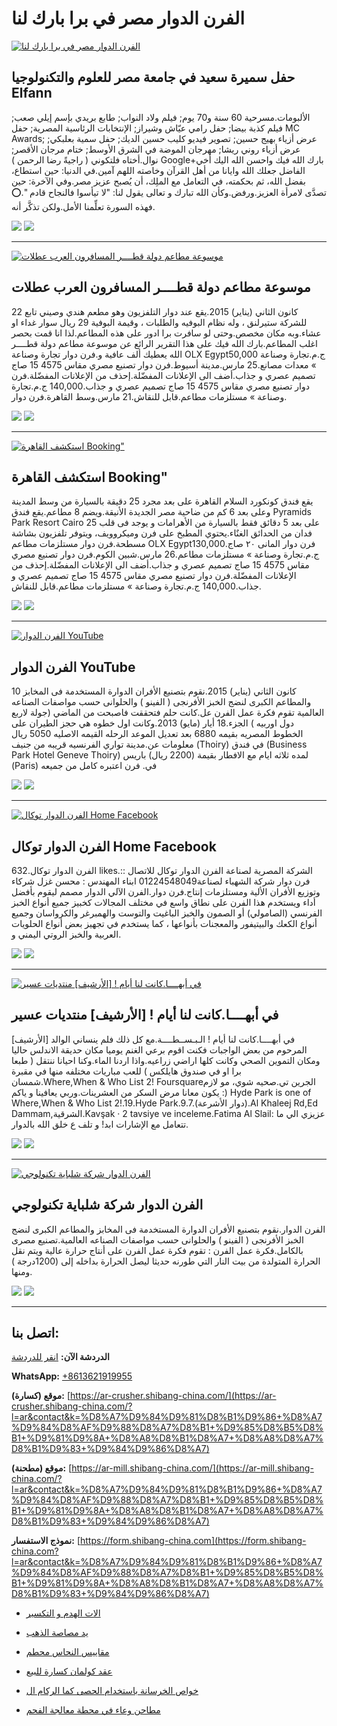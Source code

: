 # الفرن الدوار مصر في برا بارك لنا

<a href="https://swt.shibang-china.com/?l=ar&img&k=%D8%A7%D9%84%D9%81%D8%B1%D9%86+%D8%A7%D9%84%D8%AF%D9%88%D8%A7%D8%B1+%D9%85%D8%B5%D8%B1+%D9%81%D9%8A+%D8%A8%D8%B1%D8%A7+%D8%A8%D8%A7%D8%B1%D9%83+%D9%84%D9%86%D8%A7" target="_blank">![الفرن الدوار مصر في برا بارك لنا](http://static.shibang-china.com/all-800x300/1167.jpg)</a>

## حفل سميرة سعيد في جامعة مصر للعلوم والتكنولوجيا Elfann
الألبومات.مسرحية 60 سنة و70 يوم; فيلم ولاد النواب; طابع بريدي بإسم إيلي صعب; فيلم كذبة بيضا; حفل رامي عيّاش وشيراز; الإنتخابات الرئاسية المصرية; حفل MC Awards; عرض أزياء بهيج حسين; تصوير فيديو كليب حسين الديك; حفل سمية بعلبكي; عرض أزياء روني ريشا; مهرجان الموضة في الشرق الأوسط; ختام مرجان الأقصر; نوال.أختاه فلتكوني ( راجيةً رضا الرحمن ) Google+بارك الله فيك واحسن الله اليك أخي الفاضل جعلك الله وايانا من أهل القرآن وخاصته اللهم آمين.في الدنيا: حين استطاع، بفضل الله، ثم بحكمته، في التعامل مع الملِك، أن يُصبح عزيز مصر.وفي الآخرة: حين تصدَّى لامرأة العزيز.ورفض.وكأن الله تبارك و تعالى يقول لنا: &quot;لا تيأسوا فالنجاح قادم &quot;.⭕ فهذه السورة تعلِّمنا الأمل.ولكن تذكَّر أنه.


<a href="https://whatsapp.shibangsoft.com/WhatsApp.php" target="_blank" title="WhatsApp">![](http://static.shibang-china.com/icon/whatsapp.png)</a> <a href="https://swt.shibang-china.com/?l=ar&icon&k=%D8%A7%D9%84%D9%81%D8%B1%D9%86+%D8%A7%D9%84%D8%AF%D9%88%D8%A7%D8%B1+%D9%85%D8%B5%D8%B1+%D9%81%D9%8A+%D8%A8%D8%B1%D8%A7+%D8%A8%D8%A7%D8%B1%D9%83+%D9%84%D9%86%D8%A7" target="_blank">![](http://static.shibang-china.com/icon/chat-ar.png)</a>

---

<a href="https://swt.shibang-china.com/?l=ar&img&k=%D8%A7%D9%84%D9%81%D8%B1%D9%86+%D8%A7%D9%84%D8%AF%D9%88%D8%A7%D8%B1+%D9%85%D8%B5%D8%B1+%D9%81%D9%8A+%D8%A8%D8%B1%D8%A7+%D8%A8%D8%A7%D8%B1%D9%83+%D9%84%D9%86%D8%A7" target="_blank">![موسوعة مطاعم دولة قطــــر المسافرون العرب عطلات](http://static.shibang-china.com/all-800x300/401.jpg)</a>

## موسوعة مطاعم دولة قطــــر المسافرون العرب عطلات
22 كانون الثاني (يناير) 2015.يقع عند دوار التلفزيون وهو مطعم هندي وصيني تابع للشركة ستيرلنق ، وله نظام البوفيه والطلبات ، وقيمة البوفية 29 ريال سوار غداء او عشاء.وبه مكان مخصص.وحتى لو سافرت برا ادور على هذه المطاعم.لذا انا قمت بحصر اغلب المطاعم.بارك الله فيك على هذا التقرير الرائع عن موسوعة مطاعم دولة قطــــر الله يعطيك ألف عافية و.فرن دوار تجارة وصناعة OLX Egypt50,000 ج.م.تجارة وصناعة » معدات مصانع.25 مارس.مدينة أسيوط.فرن دوار تصنيع مصري مقاس 4575 15 صاج تصميم عصري و جذاب.أضف الى الإعلانات المفضّلة.إحذف من الإعلانات المفضّلة.فرن دوار تصنيع مصري مقاس 4575 15 صاج تصميم عصري و جذاب.140,000 ج.م.تجارة وصناعة » مستلزمات مطاعم.قابل للنقاش.21 مارس.وسط القاهرة.فرن دوار.


<a href="https://whatsapp.shibangsoft.com/WhatsApp.php" target="_blank" title="WhatsApp">![](http://static.shibang-china.com/icon/whatsapp.png)</a> <a href="https://swt.shibang-china.com/?l=ar&icon&k=%D8%A7%D9%84%D9%81%D8%B1%D9%86+%D8%A7%D9%84%D8%AF%D9%88%D8%A7%D8%B1+%D9%85%D8%B5%D8%B1+%D9%81%D9%8A+%D8%A8%D8%B1%D8%A7+%D8%A8%D8%A7%D8%B1%D9%83+%D9%84%D9%86%D8%A7" target="_blank">![](http://static.shibang-china.com/icon/chat-ar.png)</a>

---

<a href="https://swt.shibang-china.com/?l=ar&img&k=%D8%A7%D9%84%D9%81%D8%B1%D9%86+%D8%A7%D9%84%D8%AF%D9%88%D8%A7%D8%B1+%D9%85%D8%B5%D8%B1+%D9%81%D9%8A+%D8%A8%D8%B1%D8%A7+%D8%A8%D8%A7%D8%B1%D9%83+%D9%84%D9%86%D8%A7" target="_blank">![استكشف القاهرة Booking&quot;](http://static.shibang-china.com/all-800x300/1170.jpg)</a>

## استكشف القاهرة Booking&quot;
يقع فندق كونكورد السلام القاهرة على بعد مجرد 25 دقيقة بالسيارة من وسط المدينة وعلى بعد 6 كم من ضاحية مصر الجديدة الأنيقة.ويضم 8 مطاعم.يقع فندق Pyramids Park Resort Cairo على بعد 5 دقائق فقط بالسيارة من الأهرامات و يوجد فى قلب 25 فدان من الحدائق الغنٌاء.يحتوي المطبخ على فرن وميكروويف، ويتوفر تلفزيون بشاشة مسطحة.فرن دوار مستلزمات مطاعم OLX Egyptفرن دوار المانى ٢٠ صاج.130,000 ج.م.تجارة وصناعة » مستلزمات مطاعم.26 مارس.شبين الكوم.فرن دوار تصنيع مصري مقاس 4575 15 صاج تصميم عصري و جذاب.أضف الى الإعلانات المفضّلة.إحذف من الإعلانات المفضّلة.فرن دوار تصنيع مصري مقاس 4575 15 صاج تصميم عصري و جذاب.140,000 ج.م.تجارة وصناعة » مستلزمات مطاعم.قابل للنقاش.


<a href="https://whatsapp.shibangsoft.com/WhatsApp.php" target="_blank" title="WhatsApp">![](http://static.shibang-china.com/icon/whatsapp.png)</a> <a href="https://swt.shibang-china.com/?l=ar&icon&k=%D8%A7%D9%84%D9%81%D8%B1%D9%86+%D8%A7%D9%84%D8%AF%D9%88%D8%A7%D8%B1+%D9%85%D8%B5%D8%B1+%D9%81%D9%8A+%D8%A8%D8%B1%D8%A7+%D8%A8%D8%A7%D8%B1%D9%83+%D9%84%D9%86%D8%A7" target="_blank">![](http://static.shibang-china.com/icon/chat-ar.png)</a>

---

<a href="https://swt.shibang-china.com/?l=ar&img&k=%D8%A7%D9%84%D9%81%D8%B1%D9%86+%D8%A7%D9%84%D8%AF%D9%88%D8%A7%D8%B1+%D9%85%D8%B5%D8%B1+%D9%81%D9%8A+%D8%A8%D8%B1%D8%A7+%D8%A8%D8%A7%D8%B1%D9%83+%D9%84%D9%86%D8%A7" target="_blank">![الفرن الدوار YouTube](http://static.shibang-china.com/all-800x300/1219.jpg)</a>

## الفرن الدوار YouTube
10 كانون الثاني (يناير) 2015.نقوم بتصنيع الأفران الدوارة المستخدمة فى المخابز والمطاعم الكبرى لنضج الخبز الأفرنجى ( الفينو ) والحلوانى حسب مواصفات الصناعه العالمية تقوم فكرة عمل الفرن عل.كانت حلم فتحققت فاصبحت من الماضي (جولة لاربع دول اوربيه ) الجزء.18 أيار (مايو) 2013.وكانت اول خطوه هي حجز الطيران على الخطوط المصريه بقيمه 6880 بعد تعديل الموعد الرحله القيمه الاصليه 5050 ريال معلومات عن.مدينة تواري الفرنسيه قريبه من جنيف (Thoiry) في فندق (Business Park Hotel Geneve Thoiry) لمده ثلاثه ايام مع الافطار بقيمة (2200 ريال) باريس (Paris) في. فرن اعتبره كامل من جميعه


<a href="https://whatsapp.shibangsoft.com/WhatsApp.php" target="_blank" title="WhatsApp">![](http://static.shibang-china.com/icon/whatsapp.png)</a> <a href="https://swt.shibang-china.com/?l=ar&icon&k=%D8%A7%D9%84%D9%81%D8%B1%D9%86+%D8%A7%D9%84%D8%AF%D9%88%D8%A7%D8%B1+%D9%85%D8%B5%D8%B1+%D9%81%D9%8A+%D8%A8%D8%B1%D8%A7+%D8%A8%D8%A7%D8%B1%D9%83+%D9%84%D9%86%D8%A7" target="_blank">![](http://static.shibang-china.com/icon/chat-ar.png)</a>

---

<a href="https://swt.shibang-china.com/?l=ar&img&k=%D8%A7%D9%84%D9%81%D8%B1%D9%86+%D8%A7%D9%84%D8%AF%D9%88%D8%A7%D8%B1+%D9%85%D8%B5%D8%B1+%D9%81%D9%8A+%D8%A8%D8%B1%D8%A7+%D8%A8%D8%A7%D8%B1%D9%83+%D9%84%D9%86%D8%A7" target="_blank">![الفرن الدوار توكال Home Facebook](http://static.shibang-china.com/all-800x300/1320.jpg)</a>

## الفرن الدوار توكال Home Facebook
الفرن الدوار توكال.632 likes.الشركة المصرية لصناعة الفرن الدوار توكال للاتصال :: 01224548049 ابناء المهندس : محسن غزل شركاء‎فرن دوار شركة الشهباء لصناعة وتوزيع الأفران الألية ومستلزمات إنتاج.فرن دوار.الفرن الآلي الدوار مصمم ليقوم بأفضل أداء ويستخدم هذا الفرن على نطاق واسع في مختلف المجالات كخبيز جميع أنواع الخبز الفرنسي (الصامولي) أو الصمون والخبز الباغيت والتوست والهمبرغر والكرواسان وجميع أنواع الكعك والبيتيفور والمعجنات بأنواعها ، كما يستخدم في تجهيز بعض أنواع الحلويات العربية والخبز الروتي اليمني و.


<a href="https://whatsapp.shibangsoft.com/WhatsApp.php" target="_blank" title="WhatsApp">![](http://static.shibang-china.com/icon/whatsapp.png)</a> <a href="https://swt.shibang-china.com/?l=ar&icon&k=%D8%A7%D9%84%D9%81%D8%B1%D9%86+%D8%A7%D9%84%D8%AF%D9%88%D8%A7%D8%B1+%D9%85%D8%B5%D8%B1+%D9%81%D9%8A+%D8%A8%D8%B1%D8%A7+%D8%A8%D8%A7%D8%B1%D9%83+%D9%84%D9%86%D8%A7" target="_blank">![](http://static.shibang-china.com/icon/chat-ar.png)</a>

---

<a href="https://swt.shibang-china.com/?l=ar&img&k=%D8%A7%D9%84%D9%81%D8%B1%D9%86+%D8%A7%D9%84%D8%AF%D9%88%D8%A7%D8%B1+%D9%85%D8%B5%D8%B1+%D9%81%D9%8A+%D8%A8%D8%B1%D8%A7+%D8%A8%D8%A7%D8%B1%D9%83+%D9%84%D9%86%D8%A7" target="_blank">![في أبهــــا.كانت لنا أيام ! [الأرشيف] منتديات عسير](http://static.shibang-china.com/all-800x300/621.jpg)</a>

## في أبهــــا.كانت لنا أيام ! [الأرشيف] منتديات عسير
[الأرشيف] في أبهــــا.كانت لنا أيام ! الـبـســطــــة.مع كل ذلك فلم ينساني الوالد المرحوم من بعض الواجبات فكنت اقوم برعي الغنم يوميا مكان حديقة الاندلس حاليا ومكان التموين الصحي وكانت كلها اراضي زراعيه.واذا اردنا الماء.وكنا احيانا ننتقل ( طبعا برا او في صندوق هايلكس ) للعب مباريات مختلفه منها في مقبرة شمسان.Where,When &amp; Who List 2! Foursquareالجرين تي.صحيه شوي، مو لازم يكون معانا مرض السكر من العشرينات.وربي يعافينا و ياكم :) Hyde Park is one of Where,When &amp; Who List 2!.19.Hyde Park.9.7.(دوار الأشرعة).Al Khaleej Rd,Ed Dammam,الشرقية.Kavşak · 2 tavsiye ve inceleme.Fatima Al Slail: عزيزي الي ما تتعامل مع الإشارات ابد! و تلف ع خلق الله بالدوار.


<a href="https://whatsapp.shibangsoft.com/WhatsApp.php" target="_blank" title="WhatsApp">![](http://static.shibang-china.com/icon/whatsapp.png)</a> <a href="https://swt.shibang-china.com/?l=ar&icon&k=%D8%A7%D9%84%D9%81%D8%B1%D9%86+%D8%A7%D9%84%D8%AF%D9%88%D8%A7%D8%B1+%D9%85%D8%B5%D8%B1+%D9%81%D9%8A+%D8%A8%D8%B1%D8%A7+%D8%A8%D8%A7%D8%B1%D9%83+%D9%84%D9%86%D8%A7" target="_blank">![](http://static.shibang-china.com/icon/chat-ar.png)</a>

---

<a href="https://swt.shibang-china.com/?l=ar&img&k=%D8%A7%D9%84%D9%81%D8%B1%D9%86+%D8%A7%D9%84%D8%AF%D9%88%D8%A7%D8%B1+%D9%85%D8%B5%D8%B1+%D9%81%D9%8A+%D8%A8%D8%B1%D8%A7+%D8%A8%D8%A7%D8%B1%D9%83+%D9%84%D9%86%D8%A7" target="_blank">![الفرن الدوار شركة شلباية تكنولوجي](http://static.shibang-china.com/all-800x300/979.jpg)</a>

## الفرن الدوار شركة شلباية تكنولوجي
الفرن الدوار.نقوم بتصنيع الأفران الدوارة المستخدمة فى المخابز والمطاعم الكبرى لنضج الخبز الأفرنجى ( الفينو ) والحلوانى حسب مواصفات الصناعه العالمية.تصنيع مصرى بالكامل.فكرة عمل الفرن : تقوم فكرة عمل الفرن على أنتاج حرارة عالية ويتم نقل الحرارة المتولدة من بيت النار التي طورنه حديثا ليصل الحرارة بداخله إلى (1200درجة ) ومنها.

<a href="https://whatsapp.shibangsoft.com/WhatsApp.php" target="_blank" title="WhatsApp">![](http://static.shibang-china.com/icon/whatsapp.png)</a> <a href="https://swt.shibang-china.com/?l=ar&icon&k=%D8%A7%D9%84%D9%81%D8%B1%D9%86+%D8%A7%D9%84%D8%AF%D9%88%D8%A7%D8%B1+%D9%85%D8%B5%D8%B1+%D9%81%D9%8A+%D8%A8%D8%B1%D8%A7+%D8%A8%D8%A7%D8%B1%D9%83+%D9%84%D9%86%D8%A7" target="_blank">![](http://static.shibang-china.com/icon/chat-ar.png)</a>

---
## اتصل بنا:

**الدردشة الآن:** [انقر للدردشة](https://swt.shibang-china.com?l=ar&contact&k=%D8%A7%D9%84%D9%81%D8%B1%D9%86+%D8%A7%D9%84%D8%AF%D9%88%D8%A7%D8%B1+%D9%85%D8%B5%D8%B1+%D9%81%D9%8A+%D8%A8%D8%B1%D8%A7+%D8%A8%D8%A7%D8%B1%D9%83+%D9%84%D9%86%D8%A7)

**WhatsApp:**  [+8613621919955](https://whatsapp.shibangsoft.com/WhatsApp.php)

**موقع (كسارة):** [https://ar-crusher.shibang-china.com/](https://ar-crusher.shibang-china.com/?l=ar&contact&k=%D8%A7%D9%84%D9%81%D8%B1%D9%86+%D8%A7%D9%84%D8%AF%D9%88%D8%A7%D8%B1+%D9%85%D8%B5%D8%B1+%D9%81%D9%8A+%D8%A8%D8%B1%D8%A7+%D8%A8%D8%A7%D8%B1%D9%83+%D9%84%D9%86%D8%A7)

**موقع (مطحنة):** [https://ar-mill.shibang-china.com/](https://ar-mill.shibang-china.com/?l=ar&contact&k=%D8%A7%D9%84%D9%81%D8%B1%D9%86+%D8%A7%D9%84%D8%AF%D9%88%D8%A7%D8%B1+%D9%85%D8%B5%D8%B1+%D9%81%D9%8A+%D8%A8%D8%B1%D8%A7+%D8%A8%D8%A7%D8%B1%D9%83+%D9%84%D9%86%D8%A7)

**نموذج الاستفسار:** [https://form.shibang-china.com](https://form.shibang-china.com?l=ar&contact&k=%D8%A7%D9%84%D9%81%D8%B1%D9%86+%D8%A7%D9%84%D8%AF%D9%88%D8%A7%D8%B1+%D9%85%D8%B5%D8%B1+%D9%81%D9%8A+%D8%A8%D8%B1%D8%A7+%D8%A8%D8%A7%D8%B1%D9%83+%D9%84%D9%86%D8%A7)

* [الات الهدم و التكسير](../21/%D8%A7%D9%84%D8%A7%D8%AA%20%D8%A7%D9%84%D9%87%D8%AF%D9%85%20%D9%88%20%D8%A7%D9%84%D8%AA%D9%83%D8%B3%D9%8A%D8%B1.md)

* [يد مصاصة الذهب](../24/%D9%8A%D8%AF%20%D9%85%D8%B5%D8%A7%D8%B5%D8%A9%20%D8%A7%D9%84%D8%B0%D9%87%D8%A8.md)

* [مقاييس النحاس محطم](../23/%D9%85%D9%82%D8%A7%D9%8A%D9%8A%D8%B3%20%D8%A7%D9%84%D9%86%D8%AD%D8%A7%D8%B3%20%D9%85%D8%AD%D8%B7%D9%85.md)

* [عقد كولمان كسارة للبيع](../24/%D8%B9%D9%82%D8%AF%20%D9%83%D9%88%D9%84%D9%85%D8%A7%D9%86%20%D9%83%D8%B3%D8%A7%D8%B1%D8%A9%20%D9%84%D9%84%D8%A8%D9%8A%D8%B9.md)

* [خواص الخرسانة باستخدام الحصى كما الركام ال](../23/%D8%AE%D9%88%D8%A7%D8%B5%20%D8%A7%D9%84%D8%AE%D8%B1%D8%B3%D8%A7%D9%86%D8%A9%20%D8%A8%D8%A7%D8%B3%D8%AA%D8%AE%D8%AF%D8%A7%D9%85%20%D8%A7%D9%84%D8%AD%D8%B5%D9%89%20%D9%83%D9%85%D8%A7%20%D8%A7%D9%84%D8%B1%D9%83%D8%A7%D9%85%20%D8%A7%D9%84.md)

* [مطاحن وعاء في محطة معالجة الفحم](../24/%D9%85%D8%B7%D8%A7%D8%AD%D9%86%20%D9%88%D8%B9%D8%A7%D8%A1%20%D9%81%D9%8A%20%D9%85%D8%AD%D8%B7%D8%A9%20%D9%85%D8%B9%D8%A7%D9%84%D8%AC%D8%A9%20%D8%A7%D9%84%D9%81%D8%AD%D9%85.md)